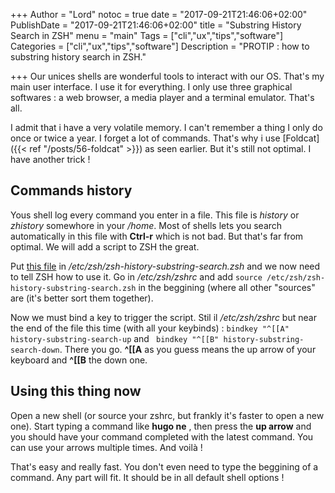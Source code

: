 +++
Author = "Lord"
notoc = true
date = "2017-09-21T21:46:06+02:00"
PublishDate = "2017-09-21T21:46:06+02:00"
title = "Substring History Search in ZSH"
menu = "main"
Tags = ["cli","ux","tips","software"]
Categories = ["cli","ux","tips","software"]
Description = "PROTIP : how to substring history search in ZSH."

+++
Our unices shells are wonderful tools to interact with our OS. That's my main user interface. I use it for everything. I only use three graphical softwares : a web browser, a media player and a terminal emulator. That's all.

I admit that i have a very volatile memory. I can't remember a thing I only do once or twice a year. I forget a lot of commands. That's why i use [Foldcat]({{< ref "/posts/56-foldcat" >}}) as seen earlier. But it's still not optimal. I have another trick !

## Commands history
Yous shell log every command you enter in a file. This file is *history* or *zhistory* somewhore in your */home*. Most of shells lets you search automatically in this file with **Ctrl-r** which is not bad. But that's far from optimal. We will add a script to ZSH the great.

Put [this file](zsh-history-substring-search.zsh) in */etc/zsh/zsh-history-substring-search.zsh* and we now need to tell ZSH how to use it. Go in */etc/zsh/zshrc* and add ```source /etc/zsh/zsh-history-substring-search.zsh``` in the beggining (where all other "sources" are (it's better sort them together). 

Now we must bind a key to trigger the script. Stil il */etc/zsh/zshrc* but near the end of the file this time (with all your keybinds) : ```bindkey "^[[A" history-substring-search-up``` and ``` bindkey "^[[B" history-substring-search-down```. There you go. **^[[A** as you guess means the up arrow of your keyboard and **^[[B** the down one.

## Using this thing now
Open a new shell (or source your zshrc, but frankly it's faster to open a new one). Start typing a command like **hugo ne** , then press the **up arrow** and you should have your command completed with the latest command. You can use your arrows multiple times. And voilà !

That's easy and really fast. You don't even need to type the beggining of a command. Any part will fit. It should be in all default shell options !
